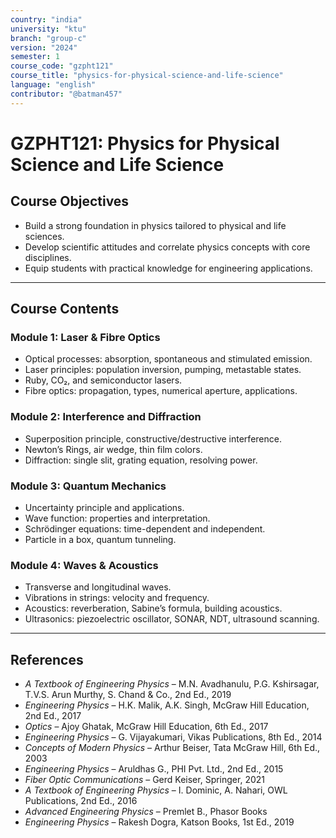 ```yaml
---
country: "india"
university: "ktu"
branch: "group-c"
version: "2024"
semester: 1
course_code: "gzpht121"
course_title: "physics-for-physical-science-and-life-science"
language: "english"
contributor: "@batman457"
---
```


# GZPHT121: Physics for Physical Science and Life Science

## Course Objectives

- Build a strong foundation in physics tailored to physical and life sciences.
- Develop scientific attitudes and correlate physics concepts with core disciplines.
- Equip students with practical knowledge for engineering applications.

---

## Course Contents

### Module 1: Laser & Fibre Optics

- Optical processes: absorption, spontaneous and stimulated emission.
- Laser principles: population inversion, pumping, metastable states.
- Ruby, CO₂, and semiconductor lasers.
- Fibre optics: propagation, types, numerical aperture, applications.

### Module 2: Interference and Diffraction

- Superposition principle, constructive/destructive interference.
- Newton’s Rings, air wedge, thin film colors.
- Diffraction: single slit, grating equation, resolving power.

### Module 3: Quantum Mechanics

- Uncertainty principle and applications.
- Wave function: properties and interpretation.
- Schrödinger equations: time-dependent and independent.
- Particle in a box, quantum tunneling.

### Module 4: Waves & Acoustics

- Transverse and longitudinal waves.
- Vibrations in strings: velocity and frequency.
- Acoustics: reverberation, Sabine’s formula, building acoustics.
- Ultrasonics: piezoelectric oscillator, SONAR, NDT, ultrasound scanning.

---

## References

- *A Textbook of Engineering Physics* – M.N. Avadhanulu, P.G. Kshirsagar, T.V.S. Arun Murthy, S. Chand & Co., 2nd Ed., 2019  
- *Engineering Physics* – H.K. Malik, A.K. Singh, McGraw Hill Education, 2nd Ed., 2017  
- *Optics* – Ajoy Ghatak, McGraw Hill Education, 6th Ed., 2017  
- *Engineering Physics* – G. Vijayakumari, Vikas Publications, 8th Ed., 2014  
- *Concepts of Modern Physics* – Arthur Beiser, Tata McGraw Hill, 6th Ed., 2003  
- *Engineering Physics* – Aruldhas G., PHI Pvt. Ltd., 2nd Ed., 2015  
- *Fiber Optic Communications* – Gerd Keiser, Springer, 2021  
- *A Textbook of Engineering Physics* – I. Dominic, A. Nahari, OWL Publications, 2nd Ed., 2016  
- *Advanced Engineering Physics* – Premlet B., Phasor Books  
- *Engineering Physics* – Rakesh Dogra, Katson Books, 1st Ed., 2019  

